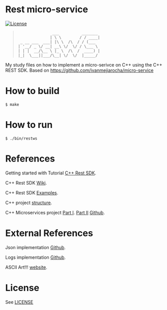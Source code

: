 # Rest micro-service
[![License][license-image]][license-url]
> ```
>                ___          _______ 
>               | \ \        / / ____|
>  _ __ ___  ___| |\ \  /\  / / (___  
> | '__/ _ \/ __| __\ \/  \/ / \___ \ 
> | | |  __/\__ \ |_ \  /\  /  ____) |
> |_|  \___||___/\__| \/  \/  |_____/ 
> ```


My study files on how to implement a micro-serivce on C++ using the C++ REST SDK.
Based on https://github.com/ivanmejiarocha/micro-service

# How to build
	$ make

# How to run
	$ ./bin/restws


# References

Getting started with Tutorial [C++ Rest SDK](https://github.com/Microsoft/cpprestsdk/wiki/Getting-Started-Tutorial).

C++ Rest SDK [Wiki](https://github.com/Microsoft/cpprestsdk/wiki).

C++ Rest SDK [Examples](https://github.com/Microsoft/cpprestsdk/wiki/Samples).

C++ project [structure](https://hiltmon.com/blog/2013/07/03/a-simple-c-plus-plus-project-structure/).

C++ Microservices project 
[Part I](https://medium.com/audelabs/modern-c-micro-service-implementation-rest-api-b499ffeaf898).
[Part II](https://medium.com/audelabs/modern-c-micro-serivce-rest-api-part-ii-7be067440ca8)
[Github](https://github.com/ivanmejiarocha/micro-service).



# External References

Json implementation [Github](https://github.com/nlohmann/json).

Logs implementation [Github](https://github.com/Iyengar111/NanoLog).

ASCII Art!!! [website](http://patorjk.com/software/taag).

# License
See [LICENSE](LICENSE)


[license-image]:          http://img.shields.io/badge/license-MIT-blue.svg?style=flat
[license-url]:            LICENSE
